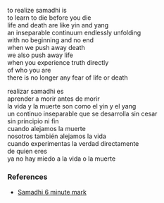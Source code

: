 

to realize samadhi is  
to learn to die before you die  
life and death are like yin and yang  
an inseparable continuum endlessly unfolding  
with no beginning and no end  
when we push away death  
we also push away life  
when you experience truth directly  
of who you are  
there is no longer any fear of life or death

realizar samadhi es  
aprender a morir antes de morir  
la vida y la muerte son como el yin y el yang  
un continuo inseparable que se desarrolla sin cesar  
sin principio ni fin  
cuando alejamos la muerte  
nosotros también alejamos la vida  
cuando experimentas la verdad directamente  
de quien eres  
ya no hay miedo a la vida o la muerte

### References

- [Samadhi 6 minute mark](https://www.youtube.com/watch?v=Bw9zSMsKcwk)
